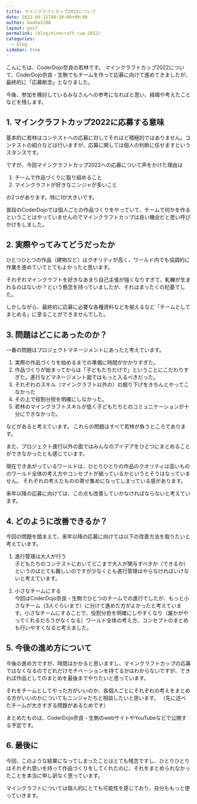 ```yaml
---
title: マインクラフトカップ2022について
date: 2022-09-11T08:20:00+09:00
author: kwaka1208
layout: post
permalink: /blog/minecraft-cup-2022/
categories:
  - blog
sidebar: true
---
```

こんにちは、CoderDojo奈良の若林です。
マインクラフトカップ2022について、CoderDojo奈良・生駒でもチームを作って応募に向けて進めてきましたが、最終的に「応募断念」となりました。

今後、参加を検討しているみなさんへの参考になればと思い、経緯や考えたことなどを残します。

## 1. マインクラフトカップ2022に応募する意味
基本的に若林はコンテストへの応募に対してそれほど積極的ではありません。コンテストの紹介などは行いますが、応募に関しては個人の判断に任せますというスタンスです。

ですが、今回マインクラフトカップ2022への応募について声をかけた理由は

1. チームで作品づくりに取り組めること
2. マインクラフトが好きなニンジャが多いこと

の2つがあります。特に1が大きいです。

普段のCoderDojoでは個人ごとの作品づくりをやっていて、チームで何かを作るということはやっていませんのでマインクラフトカップは良い機会だと思い呼びかけをしました。

## 2. 実際やってみてどうだったか
ひとつひとつの作品（建物など）はクオリティが高く、ワールド内でも協調的に作業を進めていてとてもよかったと思います。

それぞれマインクラフトを好きなあまり自己主張が強くなりすぎて、軋轢が生まれるのはないか？という懸念を持っていましたが、それはまったくの杞憂でした。

しかしながら、最終的に応募に必要な各種資料などを揃えるなど「チームとしてまとめる」に至ることができませんでした。

## 3. 問題はどこにあったのか？
一番の問題はプロジェクトマネージメントにあったと考えています。

1. 実際の作品づくりを始めるまでの準備に時間がかかりすぎた。
2. 作品づくりが始まってからは「子どもたちだけで」ということにこだわりすぎた。進行などマネージメント面ではもっと入るべきだった。
3. それぞれのスキル（マインクラフト以外の）の掘り下げをきちんとやってこなかった
4. その上で役割分担を明確にしなかった。
5. 若林のマインクラフトスキルが低く子どもたちとのコミュニケーションが十分にできなかった。

などがあると考えています。
これらの問題はすべて若林が負うところであります。

また、プロジェクト進行以外の面ではみんなのアイデアをひとつにまとめることができなかったとも感じています。

現在できあがっているワールドは、ひとりひとりの作品のクオリティは高いもののワールド全体の考え方やコンセプトが揃っているかというとそうはなっていません。
それぞれの考えたものの寄せ集めになってしまっている感があります。

来年以降の応募に向けては、この点も改善していかなければならないと考えています。

## 4. どのように改善できるか？
今回の問題を踏まえて、来年以降の応募に向けては以下の改善方法を取りたいと考えています。

1. 進行管理は大人が行う  
子どもたちのコンテストにおいてどこまで大人が関与すべきか（できるか）というのはとても難しいのですが少なくとも進行管理はやらなければいけないと考えています。

2. 小さなチームにする  
今回はCoderDojo奈良・生駒でひとつのチームでの進行でしたが、もっと小さなチーム（3人ぐらいまで）に分けて進めた方がよかったと考えています。小さなチームにすることで、役割分担を明確にしやすくなり（誰かがやってくれるだろうがなくなる）ワールド全体の考え方、コンセプトのまとめも行いやすくなると考えました。

## 5. 今後の進め方について
今後の進め方ですが、時間はかかると思いますし、マインクラフトカップの応募ではなくなるのでどれだけモチベーションを持てるかはわからないですが、できれば作品としてのまとめを最後までやりたいと思っています。

それをチームとしてやった方がいいのか、各個人ごとにそれぞれの考えをまとめる方がいいのかについてもニンジャたちと相談したいと思います。
（先に述べたチームが大きすぎる問題があるためです）

まとめたものは、CoderDojo奈良・生駒のwebサイトやYouTubeなどで公開する予定です。

## 6. 最後に
今回、このような結果になってしまったことはとても残念ですし、ひとりひとりはそれぞれ思いを持って作品づくりをしてくれたのに、それをまとめられなかったことを本当に申し訳なく思っています。

マインクラフトについては個人的にとても可能性を感じており、自分ももっと使っていきます。
